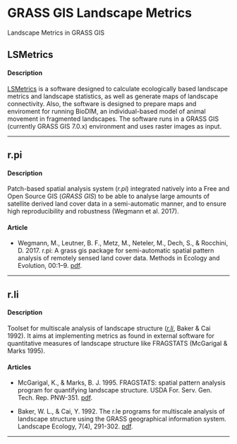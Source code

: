 # GRASS GIS Landscape Metrics
Landscape Metrics in GRASS GIS

## LSMetrics
#### Description
[LSMetrics](https://github.com/LEEClab/LS_METRICS) is a software designed to calculate ecologically based landscape metrics and landscape statistics, as well as generate maps of landscape connectivity. Also, the software is designed to prepare maps and enviroment for running BioDIM, an individual-based model of animal movement in fragmented landscapes. The software runs in a GRASS GIS (currently GRASS GIS 7.0.x) environment and uses raster images as input.

---

## r.pi
#### Description
Patch-based spatial analysis system (*r.pi*) integrated natively into a Free and Open Source GIS (*GRASS GIS*) to be able to analyse large amounts of satellite derived land cover data in a semi-automatic manner, and to ensure high reproducibility and robustness (Wegmann et al. 2017).

#### Article
- Wegmann, M., Leutner, B. F., Metz, M., Neteler, M., Dech, S., & Rocchini, D. 2017. r.pi: A grass gis package for semi-automatic spatial pattern analysis of remotely sensed land cover data. Methods in Ecology and Evolution, 00:1–9. [pdf](https://github.com/mauriciovancine/GRASS-GIS-Landscape-Metrics/blob/master/articles/wegmann_etal_2017.pdf).

---

## r.li
#### Description
Toolset for multiscale analysis of landscape structure ([*r.li*](https://grass.osgeo.org/grass72/manuals/r.li.html#references), Baker & Cai 1992). It aims at implementing metrics as found in external software for quantitative measures of landscape structure like FRAGSTATS (McGarigal & Marks 1995).

#### Articles
- McGarigal, K., & Marks, B. J. 1995. FRAGSTATS: spatial pattern analysis program for quantifying landscape structure. USDA For. Serv. Gen. Tech. Rep. PNW-351. [pdf](https://github.com/mauriciovancine/GRASS-GIS-Landscape-Metrics/blob/master/articles/mcgarigal_marks_1995.pdf).

- Baker, W. L., & Cai, Y. 1992. The r.le programs for multiscale analysis of landscape structure using the GRASS geographical information system. Landscape Ecology, 7(4), 291-302. [pdf](https://github.com/mauriciovancine/GRASS-GIS-Landscape-Metrics/blob/master/articles/baker_cai_1992.pdf).

---
